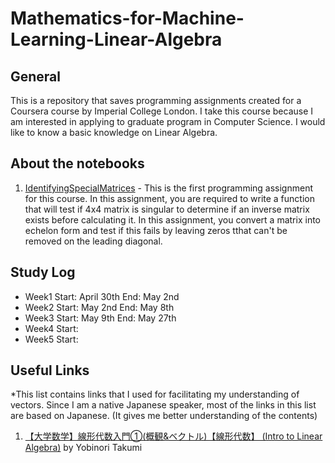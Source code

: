 # Mathematics-for-Machine-Learning-Linear-Algebra

## General
This is a repository that saves programming assignments created for a Coursera course by Imperial College London. I take this course because I am interested in applying to graduate program in Computer Science. I would like to know a basic knowledge on Linear Algebra. 

## About the notebooks
1. [IdentifyingSpecialMatrices](https://github.com/yukioichinose/Mathematics-for-Machine-Learning-Linear-Algebra/blob/main/IdentifyingSpecialMatrices.ipynb) - This is the first programming assignment for this course. In this assignment, you are required to write a function that will test if 4x4 matrix is singular to determine if an inverse matrix exists before calculating it. In this assignment, you convert a matrix into echelon form and test if this fails by leaving zeros tthat can't be removed on the leading diagonal.

## Study Log
- Week1 Start: April 30th   End: May 2nd
- Week2 Start: May 2nd      End: May 8th
- Week3 Start: May 9th      End: May 27th
- Week4 Start: 
- Week5 Start: 

## Useful Links
*This list contains links that I used for facilitating my understanding of vectors. Since I am a native Japanese speaker, most of the links in this list are based on Japanese. (It gives me better understanding of the contents)

1. [【大学数学】線形代数入門①(概観&ベクトル)【線形代数】 (Intro to Linear Algebra)](https://www.youtube.com/watch?v=svm8hlhF8PA) by Yobinori Takumi
